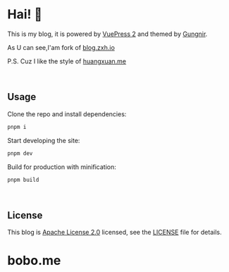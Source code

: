 # Hai! 🧐

This is my blog, it is powered by [VuePress 2](https://v2.vuepress.vuejs.org/) and themed by [Gungnir](https://github.com/Renovamen/vuepress-theme-gungnir).

As U can see,I'am fork of [blog.zxh.io](https://github.com/Renovamen/blog.zxh.io)

P.S. Cuz I like the style of [huangxuan.me](https://huangxuan.me/)

&nbsp;

## Usage

Clone the repo and install dependencies:

```bash
pnpm i
```

Start developing the site:

```bash
pnpm dev
```

Build for production with minification:

```bash
pnpm build
```

&nbsp;

## License

This blog is [Apache License 2.0](https://www.apache.org/licenses/LICENSE-2.0) licensed, see the [LICENSE](LICENSE) file for details.
# bobo.me
